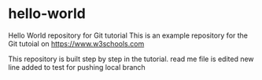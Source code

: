 # hello-world
Hello World repository for Git tutorial
This is an example repository for the Git tutoial on https://www.w3schools.com

This repository is built step by step in the tutorial.
read me file is edited
new line added to test for pushing local branch
